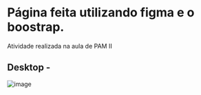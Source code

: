 # Página feita utilizando figma e o boostrap.
Atividade realizada na aula de PAM II

## Desktop -
![image](https://github.com/sousa-p/pagina-figma-boostrap/assets/97417230/0f19f7dc-a72a-4407-945d-47c30119e418)
